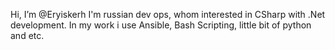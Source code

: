 Hi, I’m @Eryiskerh
I'm russian dev ops, whom interested in CSharp with .Net development. In my work i use Ansible, Bash Scripting, little bit of python and etc.

<!---
Eryiskerh/Eryiskerh is a ✨ special ✨ repository because its `README.md` (this file) appears on your GitHub profile.
You can click the Preview link to take a look at your changes.
--->
